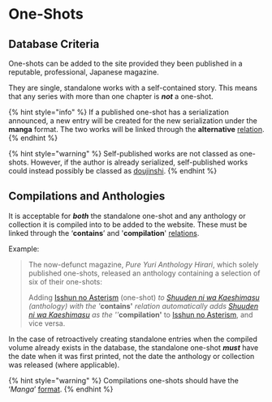# One-Shots

## Database Criteria

One-shots can be added to the site provided they been published in a reputable, professional, Japanese magazine.   
  
They are single, standalone works with a self-contained story. This means that any series with more than one chapter is _**not**_ a one-shot.

{% hint style="info" %}
If a published one-shot has a serialization announced, a new entry will be created for the new serialization under the **manga** format. The two works will be linked through the **alternative** [relation](../../submission-form/relations.md).
{% endhint %}

{% hint style="warning" %}
Self-published works are not classed as one-shots. However, if the author is already serialized, self-published works could instead possibly be classed as [doujinshi](doujinshi.md).
{% endhint %}

## Compilations and Anthologies

It is acceptable for _**both**_ the standalone one-shot and any anthology or collection it is compiled into to be added to the website. These must be linked through the ‘**contains**’ and '**compilation**' [relations](../../submission-form/relations.md).

Example:

> The now-defunct magazine, _Pure Yuri Anthology Hirari_, which solely published one-shots, released an anthology containing a selection of six of their one-shots:
>
> Adding [Isshun no Asterism](https://anilist.co/manga/104980) \(one-shot\) _to_ [_Shuuden ni wa Kaeshimasu_](https://anilist.co/manga/85662/Shuuden-ni-wa-Kaeshimasu/) _\(anthology\) with the '_**contains'** _relation automatically adds_ [_Shuuden ni wa Kaeshimasu_](https://anilist.co/manga/85662/Shuuden-ni-wa-Kaeshimasu/) _as the ''_**compilation'** to [Isshun no Asterism](https://anilist.co/manga/104980), and vice versa.

In the case of retroactively creating standalone entries when the compiled volume already exists in the database, the standalone one-shot _**must**_ have the date when it was first printed, not the date the anthology or collection was released \(where applicable\).

{% hint style="warning" %}
Compilations one-shots should have the ‘_Manga_’ [format](../../submission-form/general/typings/format.md).
{% endhint %}

